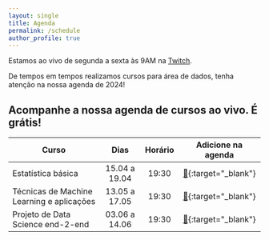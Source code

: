 ```yaml
---
layout: single
title: Agenda
permalink: /schedule
author_profile: true
---
```


Estamos ao vivo de segunda a sexta às 9AM na [Twitch](https://twitch.tv/teomewhy).

De tempos em tempos realizamos cursos para área de dados, tenha atenção na nossa agenda de 2024!

## Acompanhe a nossa agenda de cursos ao vivo. É grátis!

| Curso | Dias | Horário | Adicione na agenda |
| ----- | :--: | :-----: | :----: |
| Estatística básica | 15.04 a 19.04 | 19:30 | [:link:](https://calendar.google.com/calendar/event?action=TEMPLATE&tmeid=MTZib3R1YmpvZzEwdnUzMHNxMXNvajhiazdfMjAyNDA0MTVUMjIzMDAwWiB0ZW9AdGVvbWV3aHkub3Jn&tmsrc=teo%40teomewhy.org&scp=ALL){:target="_blank"} |
| Técnicas de Machine Learning e aplicações | 13.05 a 17.05 | 19:30 | [:link:](https://calendar.google.com/calendar/event?action=TEMPLATE&tmeid=NzltY24yM2piYjB1YXVvdnAxZ2RsNDUwZmNfMjAyNDA1MTNUMjIxNTAwWiB0ZW9AdGVvbWV3aHkub3Jn&tmsrc=teo%40teomewhy.org&scp=ALL){:target="_blank"} |
| Projeto de Data Science end-2-end | 03.06 a 14.06 | 19:30 | [:link:](https://calendar.google.com/calendar/event?action=TEMPLATE&tmeid=NWVrdGU3N3BrNTlzcjZoMXZ1N3RoanJtdjhfMjAyNDA2MDNUMjIzMDAwWiB0ZW9AdGVvbWV3aHkub3Jn&tmsrc=teo%40teomewhy.org&scp=ALL){:target="_blank"} |